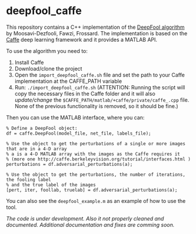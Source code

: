 # deepfool_caffe

This repository contains a C++ implementation of the [DeepFool algorithm](http://www.cv-foundation.org/openaccess/content_cvpr_2016/html/Moosavi-Dezfooli_DeepFool_A_Simple_CVPR_2016_paper.html) by Moosavi-Dezfooli, Fawzi, Frossard. The implementation is based on the [Caffe](https://github.com/BVLC/caffe) deep learning framework and it provides a MATLAB API.

To use the algorithm you need to:
 1. Install Caffe
 2. Download/clone the project
 3. Open the `import_deepfool_caffe.sh` file and set the path to your Caffe implementation at the CAFFE_PATH variable
 4. Run: `./import_deepfool_caffe.sh` (ATTENTION: Running the script will copy the necessary files in the Caffe folder and it will also *update/change* the `$CAFFE_PATH/matlab/+caffe/private/caffe_.cpp` file. None of the previous functionality is removed, so it should be fine.)

Then you can use the MATLAB interface, where you can:
```
% Define a DeepFool object:
df = caffe.DeepFool(model_file, net_file, labels_file);

% Use the object to get the perturbations of a single or more images that are in a 4-D array
% a is a 4-D MATLAB array with the images as the Caffe requires it
% (more one http://caffe.berkeleyvision.org/tutorial/interfaces.html )
perturbations = df.adversarial_perturbations(a);

% Use the object to get the perturbations, the number of iterations, the fooling label
% and the true label of the images
[pert, iter, foollab, truelab] = df.adversarial_perturbations(a);
```

You can also see the `deepfool_example.m` as an example of how to use the tool.

*The code is under development. Also it not properly cleaned and documented. Additional documentation and fixes are comming soon.*
